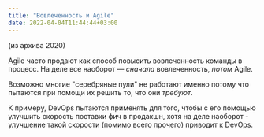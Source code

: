 ```yaml
---
title: "Вовлеченность и Agile"
date: 2022-04-04T11:44:44+03:00
---
```

(из архива 2020)

Agile часто продают как способ повысить вовлеченность команды в процесс.
На деле все наоборот — *сначала* вовлеченность, *потом* Agile.

Возможно многие "серебряные пули" не работают именно потому что пытаются при помощи их решить то, что они *требуют*.

К примеру, DevOps пытаются применять для того, чтобы с его помощью улучшить скорость поставки фич в продакшн, хотя на деле наоборот - улучшение такой скорости (помимо всего прочего) приводит к DevOps.
